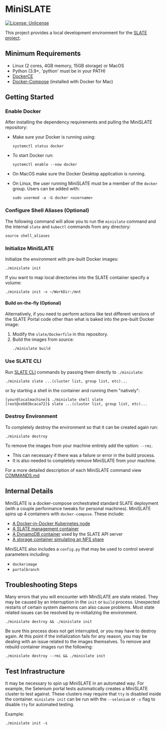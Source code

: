 # MiniSLATE

[![License: Unlicense](https://img.shields.io/badge/license-Unlicense-blue.svg)](http://unlicense.org/)

This project provides a local development environment for the [SLATE project](http://slateci.io/).

## Minimum Requirements

- Linux (2 cores, 4GB memory, 15GB storage) or MacOS
- Python (3.9+, 'python' must be in your PATH)
- [DockerCE](https://docs.docker.com/install/#supported-platforms)
- [Docker-Compose](https://github.com/docker/compose/releases) (installed with Docker for Mac)

## Getting Started

### Enable Docker

After installing the dependency requirements and pulling the MiniSLATE repository:
* Make sure your Docker is running using:

  ```shell
  systemctl status docker
  ```
  
* To start Docker run:

  ```shell
  systemctl enable --now docker
  ```
  
* On MacOS make sure the Docker Desktop application is running.
* On Linux, the user running MiniSLATE must be a member of the `docker` group. Users can be added with:

  ```shell
  sudo usermod -a -G docker <username>
  ```

### Configure Shell Aliases (Optional)

The following command will allow you to run the `minislate` command and the internal `slate` and `kubectl` commands from any directory:

```shell
source shell_aliases
 ```

### Initialize MiniSLATE

Initialize the environment with pre-built Docker images:

```shell
./minislate init
```

If you want to map local directories into the SLATE container specify a volume:

```shell
./minislate init -v ~/WorkDir:/mnt
```

#### Build on-the-fly (Optional)

Alternatively, if you need to perform actions like test different versions of the SLATE Portal code other than what is baked into the pre-built Docker image:
1. Modify the `slate/Dockerfile` in this repository.
2. Build the images from source:
   ```shell
   ./minislate build
   ```

### Use SLATE CLI

Run [SLATE CLI](https://slateci.io/docs/tools/index.html) commands by passing them directly to `./minislate`:

```shell
./minislate slate ...(cluster list, group list, etc)...
```

or by starting a shell in the container and running them "natively":

```shell
[your@localmachine]$ ./minislate shell slate
[root@ceb03bcaca72]$ slate ...(cluster list, group list, etc)...
```

### Destroy Environment

To completely destroy the environment so that it can be created again run:

```shell
./minislate destroy
```

To remove the images from your machine entirely add the option: `--rmi`.
* This can necessary if there was a failure or error in the build process.
* It is also needed to completely remove MiniSLATE from your machine.

For a more detailed description of each MiniSLATE command view [COMMANDS.md](https://github.com/slateci/minislate/blob/master/COMMANDS.md) 

## Internal Details

MiniSLATE is a docker-compose orchestrated standard SLATE deployment (with a couple performance tweaks for personal machines). MiniSLATE spins up 4 containers with `docker-compose`. These include:
- [A Docker-in-Docker Kubernetes node](https://github.com/slateci/minislate/blob/master/kube/Dockerfile)
- [A SLATE management container](https://github.com/slateci/minislate/blob/master/slate/Dockerfile)
- [A DynamoDB container](https://hub.docker.com/r/dwmkerr/dynamodb) used by the SLATE API server
- [A storage container simulating an NFS share](https://hub.docker.com/r/itsthenetwork/nfs-server-alpine)

MiniSLATE also includes a `config.py` that may be used to control several parameters including:
* `dockerimage`
* `portalbranch`

## Troubleshooting Steps

Many errors that you will encounter with MiniSLATE are state related. They may be caused by an interruption in the `init` or `build` process. Unexpected restarts of certain system daemons can also cause problems. Most state related issues can be resolved by re-initializing the environment. 

```shell
./minislate destroy && ./minislate init
```

Be sure this process does not get interrupted, or you may have to destroy again. At this point if the initialization fails for any reason, you may be dealing with an issue related to the images themselves. To remove and rebuild container images run the following:

```shell
./minislate destroy --rmi && ./minislate init
```

## Test Infrastructure

It may be necessary to spin up MiniSLATE in an automated way. For example, the Selenium portal tests automatically creates a MiniSLATE cluster to test against. These clusters may require that `tty` is disabled inside the container. `minislate init` can be run with the `--selenium` or `-s` flag to disable `tty` for automated testing.

Example:

```shell
./minislate init -s
```
